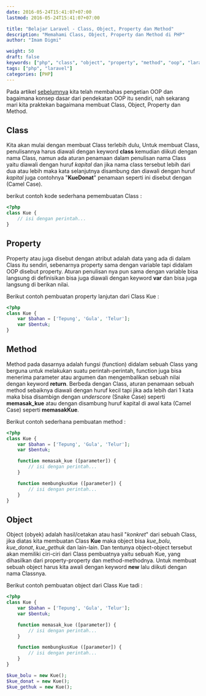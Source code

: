 ```yaml
---
date: 2016-05-24T15:41:07+07:00
lastmod: 2016-05-24T15:41:07+07:00

title: "Belajar Laravel - Class, Object, Property dan Method"
description: "Memahami Class, Object, Property dan Method di PHP"
author: "Imam Digmi"

weight: 50
draft: false
keywords: ["php", "class", "object", "property", "method", "oop", "laravel"]
tags: ["php", "laravel"]
categories: [PHP]
---
```


Pada artikel [sebelumnya](http://imamdigmi.github.io/post/php-pengertian-oop/) kita telah membahas pengetian OOP dan bagaimana konsep dasar dari pendekatan OOP itu sendiri, nah sekarang mari kita praktekan bagaimana membuat Class, Object, Property dan Method.

## Class
Kita akan mulai dengan membuat Class terlebih dulu, Untuk membuat Class, penulisannya harus diawali dengan keyword **class** kemudian diikuti dengan nama Class, namun ada aturan penamaan dalam penulisan nama Class yaitu diawali dengan huruf _kapital_ dan jika nama class tersebut lebih dari dua atau lebih maka kata selanjutnya disambung dan diawali dengan huruf _kapital_ juga contohnya "**KueDonat**" penamaan seperti ini disebut dengan (Camel Case).

berikut contoh kode sederhana pemembuatan Class :
``` php
<?php
class Kue {
    // isi dengan perintah...
}
```

## Property
Property atau juga disebut dengan atribut adalah data yang ada di dalam Class itu sendiri, sebenarnya property sama dengan variable tapi didalam OOP disebut property. Aturan penulisan nya pun sama dengan variable bisa langsung di definisikan bisa juga diawali dengan keyword **var** dan bisa juga langsung di berikan nilai.

Berikut contoh pembuatan property lanjutan dari Class Kue :
``` php
<?php
class Kue {
    var $bahan = ['Tepung', 'Gula', 'Telur'];
    var $bentuk;
}
```

## Method
Method pada dasarnya adalah fungsi (function) didalam sebuah Class yang berguna untuk melakukan suatu perintah-perintah, function juga bisa menerima parameter atau argumen dan mengembalikan sebuah nilai dengan keyword **return**. Berbeda dengan Class, aturan penamaan sebuah method sebaiknya diawali dengan huruf kecil tapi jika ada lebih dari 1 kata maka bisa disambign dengan _underscore_ (Snake Case) seperti **memasak_kue** atau dengan disambung huruf kapital di awal kata (Camel Case) seperti **memasakKue**.

Berikut contoh sederhana pembuatan method :
``` php
<?php
class Kue {
    var $bahan = ['Tepung', 'Gula', 'Telur'];
    var $bentuk;

    function memasak_kue ([parameter]) {
        // isi dengan perintah...
    }

    function membungkusKue ([parameter]) {
        // isi dengan perintah...
    }
}
```

## Object
Object (obyek) adalah hasil/cetakan atau hasil "_konkret_" dari sebuah Class, jika diatas kita membuatan Class **Kue** maka object bisa *kue_bolu*, *kue_donat*, *kue_gethuk* dan lain-lain. Dan tentunya object-object tersebut akan memiliki ciri-ciri dari Class pembuatnya yaitu sebuah Kue, yang dihasilkan dari property-property dan method-methodnya.
Untuk membuat sebuah object harus kita awali dengan keyword **new** lalu diikuti dengan nama Classnya.

Berikut contoh pembuatan object dari Class Kue tadi :
``` php
<?php
class Kue {
    var $bahan = ['Tepung', 'Gula', 'Telur'];
    var $bentuk;

    function memasak_kue ([parameter]) {
        // isi dengan perintah...
    }

    function membungkusKue ([parameter]) {
        // isi dengan perintah...
    }
}

$kue_bolu = new Kue();
$kue_donat = new Kue();
$kue_gethuk = new Kue();
```